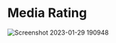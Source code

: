 # Media Rating

![Screenshot 2023-01-29 190948](https://user-images.githubusercontent.com/36980518/215330431-def867d2-f4ed-41de-8e86-e8e75e899940.png)
